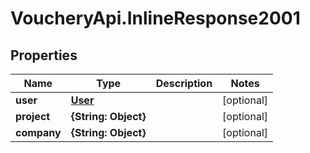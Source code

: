 # VoucheryApi.InlineResponse2001

## Properties

Name | Type | Description | Notes
------------ | ------------- | ------------- | -------------
**user** | [**User**](User.md) |  | [optional] 
**project** | **{String: Object}** |  | [optional] 
**company** | **{String: Object}** |  | [optional] 


